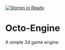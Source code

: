 [![Stories in Ready](https://badge.waffle.io/deepsea-dev/Octo-Engine.png?label=ready&title=Ready)](https://waffle.io/deepsea-dev/Octo-Engine)
# Octo-Engine
A simple 2d game engine
